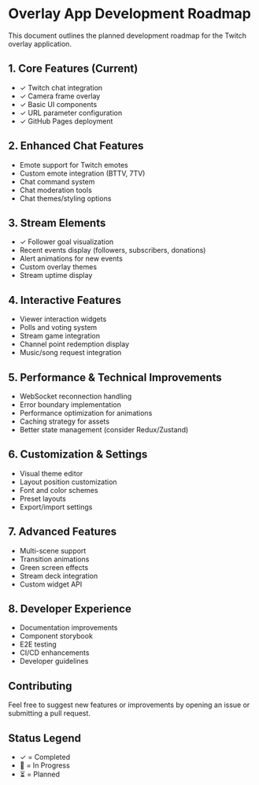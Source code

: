 # Overlay App Development Roadmap

This document outlines the planned development roadmap for the Twitch overlay application.

## 1. Core Features (Current)
- ✓ Twitch chat integration
- ✓ Camera frame overlay
- ✓ Basic UI components
- ✓ URL parameter configuration
- ✓ GitHub Pages deployment

## 2. Enhanced Chat Features
- Emote support for Twitch emotes
- Custom emote integration (BTTV, 7TV)
- Chat command system
- Chat moderation tools
- Chat themes/styling options

## 3. Stream Elements
- ✓ Follower goal visualization
- Recent events display (followers, subscribers, donations)
- Alert animations for new events
- Custom overlay themes
- Stream uptime display

## 4. Interactive Features
- Viewer interaction widgets
- Polls and voting system
- Stream game integration
- Channel point redemption display
- Music/song request integration

## 5. Performance & Technical Improvements
- WebSocket reconnection handling
- Error boundary implementation
- Performance optimization for animations
- Caching strategy for assets
- Better state management (consider Redux/Zustand)

## 6. Customization & Settings
- Visual theme editor
- Layout position customization
- Font and color schemes
- Preset layouts
- Export/import settings

## 7. Advanced Features
- Multi-scene support
- Transition animations
- Green screen effects
- Stream deck integration
- Custom widget API

## 8. Developer Experience
- Documentation improvements
- Component storybook
- E2E testing
- CI/CD enhancements
- Developer guidelines

## Contributing

Feel free to suggest new features or improvements by opening an issue or submitting a pull request.

## Status Legend
- ✓ = Completed
- 🚧 = In Progress
- ⏳ = Planned
